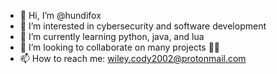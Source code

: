 - 👋 Hi, I’m @hundifox
- 👀 I’m interested in cybersecurity and software development
- 🌱 I’m currently learning python, java, and lua
- 💞️ I’m looking to collaborate on many projects 🤷‍♂️
- 📫 How to reach me: wiley.cody2002@protonmail.com

<!---
hundifox/hundifox is a ✨ special ✨ repository because its `README.md` (this file) appears on your GitHub profile.
You can click the Preview link to take a look at your changes.
--->
